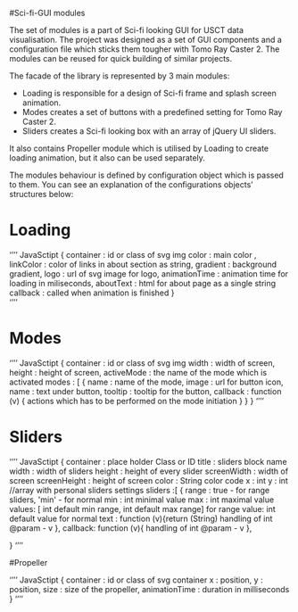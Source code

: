 #Sci-fi-GUI modules

The set of modules is a part of Sci-fi looking GUI for USCT data visualisation. The project was designed as a set of GUI components and a configuration file which sticks them tougher with Tomo Ray Caster 2. The modules can be reused for quick building of similar projects.

The facade of the library is represented by 3 main modules:

* Loading is responsible for a design of Sci-fi frame and splash screen animation.
* Modes creates a set of buttons with a predefined setting for Tomo Ray Caster 2.
* Sliders creates a Sci-fi looking box with an array of jQuery UI sliders.

It also contains Propeller module which is utilised by Loading to create loading animation, but it also can be used separately. 

The modules behaviour is defined by configuration object which is passed to them. You can see an explanation of the configurations objects’ structures below:

# Loading
‘’’’ JavaSctipt
{
	      container : id or class of svg img
	      color : main color ,
	      linkColor : color of links in about section as string, 
	      gradient : background gradient, 
	      logo : url of svg image for logo,
	      animationTime : animation time for loading in miliseconds,
	      aboutText : html for about page as a single string
	      callback : called when animation is finished
}    
‘’’’

# Modes
‘’’’ JavaSctipt
{
  	   container : id or class of svg img
	   width : width of screen,
	   height : height of screen,
	   activeMode : the name of the mode which is activated
	   modes : [
	    {
	      name : name of the mode,
	      image : url for button icon,
	      name : text under button,
	      tooltip : tooltip for the button,
	      callback : function (v) {
	        actions which has to be performed on the mode initiation
	      }
	    }
}
‘’’’

# Sliders
‘’’’ JavaSctipt
{
	    container : place holder Class or ID 
	    title : sliders block name 
	    width : width of sliders 
	    height : height of every slider 
	    screenWidth : width of screen
	    screenHeight : height of screen
	    color : String color code 
	    x : int
	    y : int
	    //array with personal sliders settings
	    sliders :[
	      {
	        range : true - for range sliders, 'min' - for normal
	        min : int minimal value
	        max : int maximal value
	        values: [ int default min range, int default max range] for range
	        value: int default value for normal
	        text : function (v){return (String) handling of int @param - v },
	        callback: function (v){ 
	        		handling of int @param - v
	      },

}
‘’’’

#Propeller

‘’’’ JavaSctipt
{
  		  container : id or class of svg container
	          x : position,
	          y : position,
	          size : size of the propeller, 
	          animationTime : duration in milliseconds
}
‘’’’


